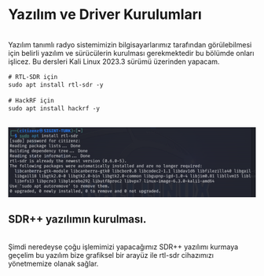<p>

# Yazılım ve Driver Kurulumları

<br>
Yazılım tanımlı radyo sistemimizin bilgisayarlarımız tarafından görülebilmesi için belirli yazılım ve sürücülerin kurulması gerekmektedir bu bölümde onları işlicez. Bu dersleri Kali Linux 2023.3 sürümü üzerinden yapacam.


<br>

```shell
# RTL-SDR için
sudo apt install rtl-sdr -y

# HackRF için
sudo apt install hackrf -y

```

<br>

<img src="./img_1/rtl_sdr_driver_kurulumu.png">



## SDR++ yazılımın kurulması.

<br>
Şimdi neredeyse çoğu işlemimizi yapacağımız SDR++ yazılımı kurmaya geçelim bu yazılım bize grafiksel bir arayüz ile rtl-sdr cihazımızı yönetmemize olanak sağlar.



</p>
